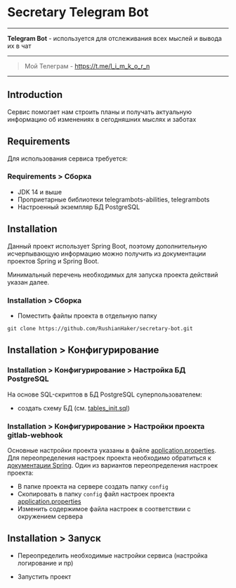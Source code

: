 
# Secretary Telegram Bot
____

**Telegram Bot** - используется для отслеживания всех мыслей и вывода их в чат

---

> Мой Телеграм - https://t.me/l_i_m_k_o_r_n

---

## Introduction

Сервис помогает нам строить планы и
получать актуальную информацию об изменениях в сегодняшних мыслях и заботах

## Requirements

Для использования сервиса требуется:

### Requirements > Сборка

* JDK 14 и выше
* Проприетарные библиотеки telegrambots-abilities, telegrambots 
* Настроенный экземпляр БД PostgreSQL

## Installation

Данный проект использует Spring Boot, поэтому дополнительную исчерпывающую информацию можно получить из документации
проектов Spring и Spring Boot. 

Минимальный перечень необходимых для запуска проекта действий указан далее.

### Installation > Сборка

* Поместить файлы проекта в отдельную папку

`git clone https://github.com/RushianHaker/secretary-bot.git`

## Installation > Конфигурирование

### Installation > Конфигурирование > Настройка БД PostgreSQL

На основе SQL-скриптов в БД PostgreSQL суперпользователем:

* создать схему БД (см. [tables_init.sql](sql/tables_init.sql))


### Installation > Конфигурирование > Настройки проекта gitlab-webhook

Основные настройки проекта указаны в файле [application.properties](src/main/resources/application.properties).
Для переопределения настроек проекта необходимо обратиться к
[документации Spring](https://docs.spring.io/spring-boot/docs/current/reference/html/spring-boot-features.html#boot-features-external-config).
Один из вариантов переопределения настроек проекта:

* В папке проекта на сервере создать папку `config`
* Скопировать в папку `config` файл настроек проекта [application.properties](src/main/resources/application.properties)
* Изменить содержимое файла настроек в соответствии с окружением сервера

## Installation > Запуск

* Переопределить необходимые настройки сервиса (настройка логирование и пр)

* Запустить проект

